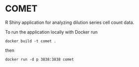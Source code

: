 # COMET
R Shiny application for analyzing dilution series cell count data.

To run the application locally with Docker run 
```
docker build -t comet .
```
then 
```
docker run -d p 3838:3838 comet
```
